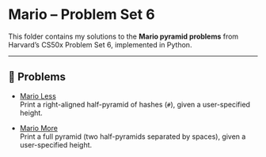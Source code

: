 # Mario – Problem Set 6

This folder contains my solutions to the **Mario pyramid problems** from Harvard’s CS50x Problem Set 6, implemented in Python.

---

## 📌 Problems

- [Mario Less](./mario-less)  
  Print a right-aligned half-pyramid of hashes (`#`), given a user-specified height.

- [Mario More](./mario-more)  
  Print a full pyramid (two half-pyramids separated by spaces), given a user-specified height.
